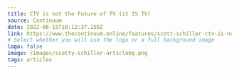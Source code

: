 ```yaml
---
title: CTV is not the Future of TV (it IS TV)
source: Continuum
date: 2022-06-15T10:12:37.156Z
link: https://www.thecontinuum.online/features/scott-schiller-ctv-is-not-the-future-of-tv-it-is-tv
# Select whether you will use the logo or a full background image
logo: false
image: /images/scotty-schiller-articlebg.png
tags: articles
---
```

